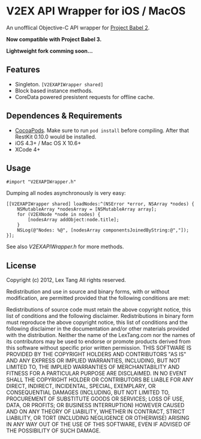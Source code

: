 # V2EX API Wrapper for iOS / MacOS

An unofflical Objective-C API wrapper for [Project Babel 2](https://github.com/livid/v2ex). 

**Now compatible with Project Babel 3.**

__Lightweight fork comming soon…__


## Features

* Singleton. `[V2EXAPIWrapper shared]`
* Block based instance methods.
* CoreData powered presistent requests for offline cache.


## Dependences & Requirements

* [CocoaPods](https://github.com/CocoaPods/CocoaPods). Make sure to run `pod install` before compiling. After that RestKit 0.10.0 would be installed.
* iOS 4.3+ / Mac OS X 10.6+ 
* XCode 4+


## Usage

`#import "V2EXAPIWrapper.h"`

Dumping all nodes asynchronously is very easy:

    [[V2EXAPIWrapper shared] loadNodes:^(NSError *error, NSArray *nodes) {
        NSMutableArray *nodesArray = [NSMutableArray array];
        for (V2EXNode *node in nodes) {
            [nodesArray addObject:node.title];
        }
        NSLog(@"Nodes: %@", [nodesArray componentsJoinedByString:@","]);
    }];

See also *V2EXAPIWrapper.h* for more methods.


## License
Copyright (c) 2012, Lex Tang
All rights reserved.

Redistribution and use in source and binary forms, with or without modification, are permitted provided that the following conditions are met:

Redistributions of source code must retain the above copyright notice, this list of conditions and the following disclaimer.
Redistributions in binary form must reproduce the above copyright notice, this list of conditions and the following disclaimer in the documentation and/or other materials provided with the distribution.
Neither the name of the LexTang.com nor the names of its contributors may be used to endorse or promote products derived from this software without specific prior written permission.
THIS SOFTWARE IS PROVIDED BY THE COPYRIGHT HOLDERS AND CONTRIBUTORS "AS IS" AND ANY EXPRESS OR IMPLIED WARRANTIES, INCLUDING, BUT NOT LIMITED TO, THE IMPLIED WARRANTIES OF MERCHANTABILITY AND FITNESS FOR A PARTICULAR PURPOSE ARE DISCLAIMED. IN NO EVENT SHALL THE COPYRIGHT HOLDER OR CONTRIBUTORS BE LIABLE FOR ANY DIRECT, INDIRECT, INCIDENTAL, SPECIAL, EXEMPLARY, OR CONSEQUENTIAL DAMAGES (INCLUDING, BUT NOT LIMITED TO, PROCUREMENT OF SUBSTITUTE GOODS OR SERVICES; LOSS OF USE, DATA, OR PROFITS; OR BUSINESS INTERRUPTION) HOWEVER CAUSED AND ON ANY THEORY OF LIABILITY, WHETHER IN CONTRACT, STRICT LIABILITY, OR TORT (INCLUDING NEGLIGENCE OR OTHERWISE) ARISING IN ANY WAY OUT OF THE USE OF THIS SOFTWARE, EVEN IF ADVISED OF THE POSSIBILITY OF SUCH DAMAGE.